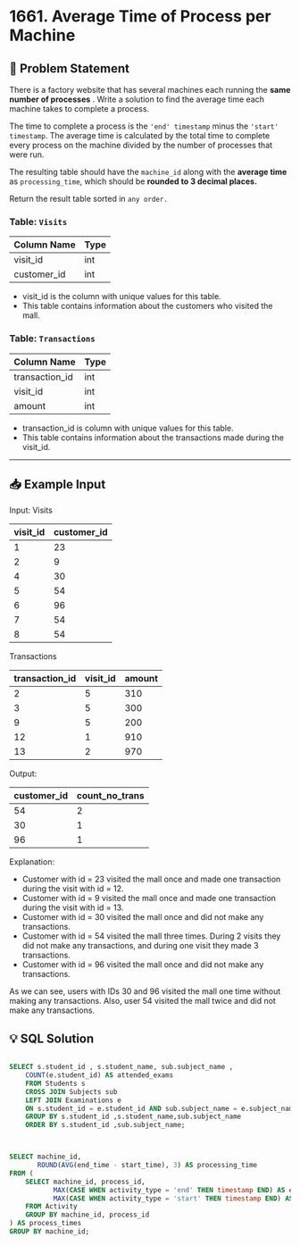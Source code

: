 # 1661. Average Time of Process per Machine

## 📝 Problem Statement
There is a factory website that has several machines each running the **same number of processes** . Write a solution to find the average time each machine takes to complete a process.

The time to complete a process is the `'end' timestamp` minus the `'start' timestamp`. The average time is calculated by the total time to complete every process on the machine divided by the number of processes that were run.

The resulting table should have the `machine_id` along with the **average time** as `processing_time`, which should be **rounded to 3 decimal places.**


Return the result table sorted in `any order.`


### Table: `Visits`

| Column Name | Type    |
|-------------|---------|
| visit_id    | int     |
| customer_id | int     |

 - visit_id is the column with unique values for this table.
 - This table contains information about the customers who visited the mall.
 

### Table: `Transactions`

| Column Name    | Type    |
|----------------|---------|
| transaction_id | int     |
| visit_id       | int     |
| amount         | int     |

 - transaction_id is column with unique values for this table.
 - This table contains information about the transactions made during the visit_id.

---

## 📥 Example Input
Input: 
Visits

| visit_id | customer_id |
|----------|-------------|
| 1        | 23          |
| 2        | 9           |
| 4        | 30          |
| 5        | 54          |
| 6        | 96          |
| 7        | 54          |
| 8        | 54          |

Transactions

| transaction_id | visit_id | amount |
|----------------|----------|--------|
| 2              | 5        | 310    |
| 3              | 5        | 300    |
| 9              | 5        | 200    |
| 12             | 1        | 910    |
| 13             | 2        | 970    |

Output: 

| customer_id | count_no_trans |
|-------------|----------------|
| 54          | 2              |
| 30          | 1              |
| 96          | 1              |

Explanation: 
 - Customer with id = 23 visited the mall once and made one transaction during the visit with id = 12.
 - Customer with id = 9 visited the mall once and made one transaction during the visit with id = 13.
 - Customer with id = 30 visited the mall once and did not make any transactions.
 - Customer with id = 54 visited the mall three times. During 2 visits they did not make any transactions, and during one visit they made 3 transactions.
 - Customer with id = 96 visited the mall once and did not make any transactions.

As we can see, users with IDs 30 and 96 visited the mall one time without making any transactions. Also, user 54 visited the mall twice and did not make any transactions.

## 💡 SQL Solution

```sql

SELECT s.student_id , s.student_name, sub.subject_name ,
    COUNT(e.student_id) AS attended_exams
    FROM Students s 
    CROSS JOIN Subjects sub 
    LEFT JOIN Examinations e
    ON s.student_id = e.student_id AND sub.subject_name = e.subject_name
    GROUP BY s.student_id ,s.student_name,sub.subject_name
    ORDER BY s.student_id ,sub.subject_name;



SELECT machine_id, 
       ROUND(AVG(end_time - start_time), 3) AS processing_time
FROM (
    SELECT machine_id, process_id,
           MAX(CASE WHEN activity_type = 'end' THEN timestamp END) AS end_time,
           MAX(CASE WHEN activity_type = 'start' THEN timestamp END) AS start_time
    FROM Activity
    GROUP BY machine_id, process_id
) AS process_times
GROUP BY machine_id;

